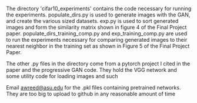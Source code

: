 
The directory 'cifar10_experiments' contains the code necessary for running the experiments. populate_dirs.py is used to generate images with the GAN, and create the various sized datasets. exp.py is used to sort generated images and form the similarity matrix shown in figure 4 of the Final Project paper. populate_dirs_training_comp.py and exp_training_comp.py are used to run the experiments necessary for comparing generated images to their nearest neighbor in the training set as shown in Figure 5 of the Final Project Paper.

The other .py files in the directory come from a pytorch project I cited in the paper and the progressive GAN code. They hold the VGG network and some utility code for loading images and such

Email awreed@asu.edu for the .pkl files containing pretrained networks. They are too big to upload to github in any reasonable amount of time
